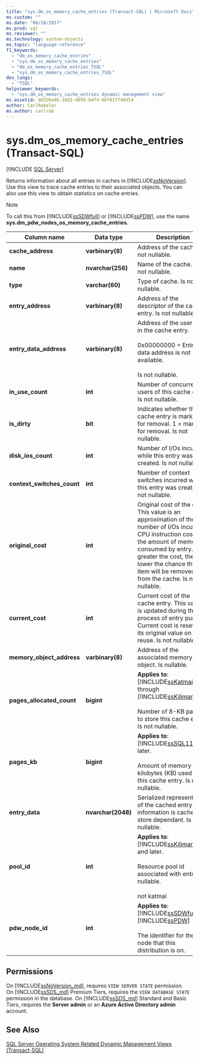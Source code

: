 ```yaml
---
title: "sys.dm_os_memory_cache_entries (Transact-SQL) | Microsoft Docs"
ms.custom: ""
ms.date: "08/18/2017"
ms.prod: sql
ms.reviewer: ""
ms.technology: system-objects
ms.topic: "language-reference"
f1_keywords: 
  - "dm_os_memory_cache_entries"
  - "sys.dm_os_memory_cache_entries"
  - "dm_os_memory_cache_entries_TSQL"
  - "sys.dm_os_memory_cache_entries_TSQL"
dev_langs: 
  - "TSQL"
helpviewer_keywords: 
  - "sys.dm_os_memory_cache_entries dynamic management view"
ms.assetid: dd32be6b-10d1-4059-b4fd-0bf817f40d54
author: CarlRabeler
ms.author: carlrab
---
```

# sys.dm_os_memory_cache_entries (Transact-SQL)
[!INCLUDE [SQL Server](../../includes/applies-to-version/sqlserver.md)]

  Returns information about all entries in caches in [!INCLUDE[ssNoVersion](../../includes/ssnoversion-md.md)]. Use this view to trace cache entries to their associated objects. You can also use this view to obtain statistics on cache entries.  
  
> [!NOTE]  
>  To call this from [!INCLUDE[ssSDWfull](../../includes/sssdwfull-md.md)] or [!INCLUDE[ssPDW](../../includes/sspdw-md.md)], use the name **sys.dm_pdw_nodes_os_memory_cache_entries**.  
  
|Column name|Data type|Description|  
|-----------------|---------------|-----------------|  
|**cache_address**|**varbinary(8)**|Address of the cache. Is not nullable.|  
|**name**|**nvarchar(256)**|Name of the cache. Is not nullable.|  
|**type**|**varchar(60)**|Type of cache. Is not nullable.|  
|**entry_address**|**varbinary(8)**|Address of the descriptor of the cache entry. Is not nullable.|  
|**entry_data_address**|**varbinary(8)**|Address of the user data in the cache entry.<br /><br /> 0x00000000 = Entry data address is not available.<br /><br /> Is not nullable.|  
|**in_use_count**|**int**|Number of concurrent users of this cache entry. Is not nullable.|  
|**is_dirty**|**bit**|Indicates whether this cache entry is marked for removal. 1 = marked for removal. Is not nullable.|  
|**disk_ios_count**|**int**|Number of I/Os incurred while this entry was created. Is not nullable.|  
|**context_switches_count**|**int**|Number of context switches incurred while this entry was created. Is not nullable.|  
|**original_cost**|**int**|Original cost of the entry. This value is an approximation of the number of I/Os incurred, CPU instruction cost, and the amount of memory consumed by entry. The greater the cost, the lower the chance that the item will be removed from the cache. Is not nullable.|  
|**current_cost**|**int**|Current cost of the cache entry. This value is updated during the process of entry purging. Current cost is reset to its original value on entry reuse. Is not nullable.|  
|**memory_object_address**|**varbinary(8)**|Address of the associated memory object. Is nullable.|  
|**pages_allocated_count**|**bigint**|**Applies to**: [!INCLUDE[ssKatmai](../../includes/sskatmai-md.md)] through [!INCLUDE[ssKilimanjaro](../../includes/sskilimanjaro-md.md)].<br /><br /> Number of 8-KB pages to store this cache entry. Is not nullable.|  
|**pages_kb**|**bigint**|**Applies to**: [!INCLUDE[ssSQL11](../../includes/sssql11-md.md)] and later.<br /><br /> Amount of memory in kilobytes (KB) used by this cache entry.  Is not nullable.|  
|**entry_data**|**nvarchar(2048)**|Serialized representation of the cached entry. This information is cache store dependant. Is nullable.|  
|**pool_id**|**int**|**Applies to**: [!INCLUDE[ssKilimanjaro](../../includes/sskilimanjaro-md.md)] and later.<br /><br /> Resource pool id associated with entry. Is nullable.<br /><br /> not katmai|  
|**pdw_node_id**|**int**|**Applies to**: [!INCLUDE[ssSDWfull](../../includes/sssdwfull-md.md)], [!INCLUDE[ssPDW](../../includes/sspdw-md.md)]<br /><br /> The identifier for the node that this distribution is on.|  
  
## Permissions 

On [!INCLUDE[ssNoVersion_md](../../includes/ssnoversion-md.md)], requires `VIEW SERVER STATE` permission.   
On [!INCLUDE[ssSDS_md](../../includes/sssds-md.md)] Premium Tiers, requires the `VIEW DATABASE STATE` permission in the database. On [!INCLUDE[ssSDS_md](../../includes/sssds-md.md)] Standard and Basic Tiers, requires the  **Server admin** or an **Azure Active Directory admin** account.   

## See Also  
 
  [SQL Server Operating System Related Dynamic Management Views &#40;Transact-SQL&#41;](../../relational-databases/system-dynamic-management-views/sql-server-operating-system-related-dynamic-management-views-transact-sql.md)  
  
  


